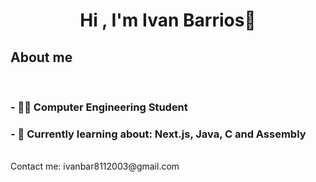 
<h1 align="center">Hi , I'm Ivan Barrios👋</h1>
	
##  **About me**

<br>

### - 👨‍💻 Computer Engineering Student
### - 🌱 Currently learning about: Next.js, Java, C and Assembly

<br>
Contact me: ivanbar8112003@gmail.com

